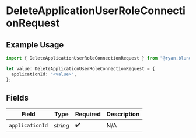 # DeleteApplicationUserRoleConnectionRequest

## Example Usage

```typescript
import { DeleteApplicationUserRoleConnectionRequest } from "@ryan.blunden/discord-sdk/models/operations";

let value: DeleteApplicationUserRoleConnectionRequest = {
  applicationId: "<value>",
};
```

## Fields

| Field              | Type               | Required           | Description        |
| ------------------ | ------------------ | ------------------ | ------------------ |
| `applicationId`    | *string*           | :heavy_check_mark: | N/A                |